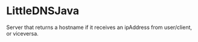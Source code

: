 # LittleDNSJava
Server that returns a hostname if it receives an ipAddress from user/client, or viceversa.
